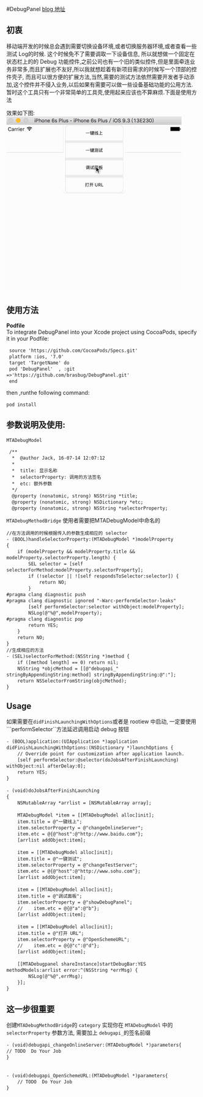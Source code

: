 #DebugPanel
[blog 地址](http://www.flywithme.top/2016/07/14/debugpanel/)
## 初衷 
 
 移动端开发的时候总会遇到需要切换设备环境,或者切换服务器环境,或者查看一些测试 Log的时候. 这个时候免不了需要调取一下设备信息, 所以就想做一个固定在状态栏上的的
 Debug 功能控件,之前公司也有一个旧的类似控件,但是里面牵连业务非常多,而且扩展也不友好,所以我就想趁着有新项目需求的时候写一个顶部的控件壳子,
 而且可以很方便的扩展方法,当然,需要的测试方法依然需要开发者手动添加,这个控件并不侵入业务,以后如果有需要可以做一些设备基础功能的公用方法.
 暂时这个工具只有一个非常简单的工具壳,使用起来应该也不算麻烦.下面是使用方法
 
  效果如下图:
  ![01](https://github.com/brasbug/DebugPanel/blob/master/Source/01.gif)
 
## 使用方法
 
 **Podfile**  
   To integrate DebugPanel into your Xcode project using CocoaPods, specify it in your Podfile:
     
     source 'https://github.com/CocoaPods/Specs.git'
     platform :ios, '7.0'
     target 'TargetName' do
     pod 'DebugPanel'  , :git =>'https://github.com/brasbug/DebugPanel.git'
     end
   then ,runthe following command:   
   
    pod install
    
## 参数说明及使用:
   ```MTADebugModel```
    
     /**
      *  @author Jack, 16-07-14 12:07:12
      *
      *  title: 显示名称
      *  selectorProperty: 调用的方法签名
      *  etc: 额外参数
      */
      @property (nonatomic, strong) NSString *title;
      @property (nonatomic, strong) NSDictionary *etc;
      @property (nonatomic, strong) NSString *selectorProperty;
 
   ```MTADebugMethodBridge```  使用者需要把MTADebugModel中命名的 
     
    //在方法调用的时候根据传入的参数生成相应的 selector 
    - (BOOL)handleSelectorProperty:(MTADebugModel *)modelProperty
    {
        if (modelProperty && modelProperty.title && modelProperty.selectorProperty.length) {
            SEL selector = [self selectorForMethod:modelProperty.selectorProperty];
            if (!selector || ![self respondsToSelector:selector]) {
                return NO;
            }
    #pragma clang diagnostic push
    #pragma clang diagnostic ignored "-Warc-performSelector-leaks"
            [self performSelector:selector withObject:modelProperty];
            NSLog(@"%@",modelProperty);
    #pragma clang diagnostic pop
            return YES;
        }
        return NO;
    }
    //生成相应的方法
    - (SEL)selectorForMethod:(NSString *)method {
        if ([method length] == 0) return nil;
        NSString *objcMethod = [[@"debugapi_" stringByAppendingString:method] stringByAppendingString:@":"];
        return NSSelectorFromString(objcMethod);
    }
 



## Usage  
  如果需要在```didFinishLaunchingWithOptions```或者是 rootiew 中启动,
  一定要使用```performSelector``方法延迟调用启动 debug 按钮
   
   
   
    - (BOOL)application:(UIApplication *)application didFinishLaunchingWithOptions:(NSDictionary *)launchOptions {
        // Override point for customization after application launch.
        [self performSelector:@selector(doJobsAfterFinishLaunching) withObject:nil afterDelay:0];
        return YES;
    }
    
    - (void)doJobsAfterFinishLaunching
    {
        NSMutableArray *arrlist = [NSMutableArray array];
        
        MTADebugModel *item = [[MTADebugModel alloc]init];
        item.title = @"一键线上";
        item.selectorProperty = @"changeOnlineServer";
        item.etc = @{@"host":@"http://www.baidu.com"};
        [arrlist addObject:item];
        
        item = [[MTADebugModel alloc]init];
        item.title = @"一键测试";
        item.selectorProperty = @"changeTestServer";
        item.etc = @{@"host":@"http://www.sohu.com"};
        [arrlist addObject:item];
        
        item = [[MTADebugModel alloc]init];
        item.title = @"调试面板";
        item.selectorProperty = @"showDebugPanel";
        //    item.etc = @{@"a":@"b"};
        [arrlist addObject:item];
        
        item = [[MTADebugModel alloc]init];
        item.title = @"打开 URL";
        item.selectorProperty = @"OpenSchemeURL";
        //    item.etc = @{@"c":@"d"};
        [arrlist addObject:item];
        
        [[MTADebugpanel shareInstance]startDebugBar:YES methodModels:arrlist error:^(NSString *errMsg) {
            NSLog(@"%@",errMsg);
        }];
    }
  
##  这一步很重要 
   创建```MTADebugMethodBridge```的 ```category``` 实现你在 ```MTADebugModel``` 中的```selectorProperty``` 参数方法,
   需要加上 ```debugapi_```的签名前缀   
   
    - (void)debugapi_changeOnlineServer:(MTADebugModel *)parameters{
    // TODO  Do Your Job
    }
    
    
    - (void)debugapi_OpenSchemeURL:(MTADebugModel *)parameters{
        // TODO  Do Your Job
    }
